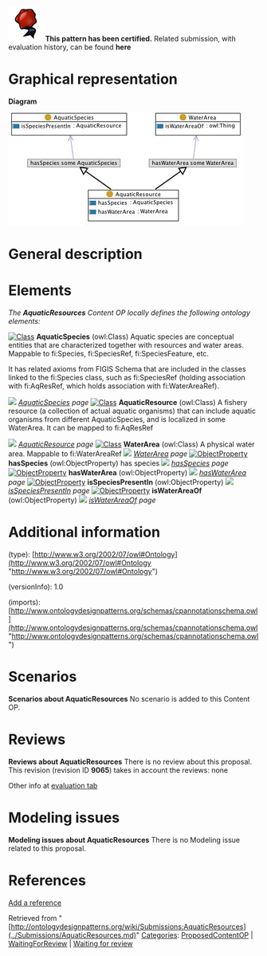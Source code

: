 [![](../images/thumb/b/b5/Certified.png/70px-Certified.png)](../Image/Certified.png.md "Certified.png") __This pattern has been certified.__
Related submission, with evaluation history, can be found __here__





#  Graphical representation


__Diagram__




[![Image:Aquaticresource.jpg](../images/c/c0/Aquaticresource.jpg)](../Image/Aquaticresource.jpg.md "Image:Aquaticresource.jpg")




#  General description


  




#  Elements


_The __AquaticResources__ Content OP locally defines the following ontology elements:_



[![Class](../../../images/thumb/2/27/Class.gif/20px-Class.gif)](../Image/Class.gif.md "Class") __AquaticSpecies__ (owl:Class) Aquatic species are conceptual entities that are characterized together with resources and water areas. 
Mappable to fi:Species, fi:SpeciesRef, fi:SpeciesFeature, etc.


It has related axioms from FIGIS Schema that are included in the classes linked to the fi:Species class, such as fi:SpeciesRef (holding association with fi:AqResRef, which holds association with fi:WaterAreaRef). 



 [![](../../../../../../../images/thumb/8/87/ArrowRight.gif/11px-ArrowRight.gif)](../Image/ArrowRight.gif.md "ArrowRight.gif") _[AquaticSpecies](../Submissions/AquaticResources/AquaticSpecies.md "Submissions:AquaticResources/AquaticSpecies") page_
[![Class](../../../images/thumb/2/27/Class.gif/20px-Class.gif)](../Image/Class.gif.md "Class") __AquaticResource__ (owl:Class) A fishery resource (a collection of actual aquatic organisms) that can include aquatic organisms from different AquaticSpecies, and is localized in some WaterArea.
It can be mapped to fi:AqResRef 



 [![](../../../../../../../images/thumb/8/87/ArrowRight.gif/11px-ArrowRight.gif)](../Image/ArrowRight.gif.md "ArrowRight.gif") _[AquaticResource](../Submissions/AquaticResources/AquaticResource.md "Submissions:AquaticResources/AquaticResource") page_
[![Class](../../../images/thumb/2/27/Class.gif/20px-Class.gif)](../Image/Class.gif.md "Class") __WaterArea__ (owl:Class) A physical water area. Mappable to fi:WaterAreaRef 
 [![](../../../../../../../images/thumb/8/87/ArrowRight.gif/11px-ArrowRight.gif)](../Image/ArrowRight.gif.md "ArrowRight.gif") _[WaterArea](../Submissions/AquaticResources/WaterArea.md "Submissions:AquaticResources/WaterArea") page_
[![ObjectProperty](../../../../images/thumb/c/c3/ObjectProperty.gif/20px-ObjectProperty.gif)](../Image/ObjectProperty.gif.md "ObjectProperty") __hasSpecies__ (owl:ObjectProperty) has species 
 [![](../../../../../../../images/thumb/8/87/ArrowRight.gif/11px-ArrowRight.gif)](../Image/ArrowRight.gif.md "ArrowRight.gif") _[hasSpecies](../Submissions/AquaticResources/hasSpecies.md "Submissions:AquaticResources/hasSpecies") page_
[![ObjectProperty](../../../../images/thumb/c/c3/ObjectProperty.gif/20px-ObjectProperty.gif)](../Image/ObjectProperty.gif.md "ObjectProperty") __hasWaterArea__ (owl:ObjectProperty) 
 [![](../../../../../../../images/thumb/8/87/ArrowRight.gif/11px-ArrowRight.gif)](../Image/ArrowRight.gif.md "ArrowRight.gif") _[hasWaterArea](../Submissions/AquaticResources/hasWaterArea.md "Submissions:AquaticResources/hasWaterArea") page_
[![ObjectProperty](../../../../images/thumb/c/c3/ObjectProperty.gif/20px-ObjectProperty.gif)](../Image/ObjectProperty.gif.md "ObjectProperty") __isSpeciesPresentIn__ (owl:ObjectProperty) 
 [![](../../../../../../../images/thumb/8/87/ArrowRight.gif/11px-ArrowRight.gif)](../Image/ArrowRight.gif.md "ArrowRight.gif") _[isSpeciesPresentIn](../Submissions/AquaticResources/isSpeciesPresentIn.md "Submissions:AquaticResources/isSpeciesPresentIn") page_
[![ObjectProperty](../../../../images/thumb/c/c3/ObjectProperty.gif/20px-ObjectProperty.gif)](../Image/ObjectProperty.gif.md "ObjectProperty") __isWaterAreaOf__ (owl:ObjectProperty) 
 [![](../../../../../../../images/thumb/8/87/ArrowRight.gif/11px-ArrowRight.gif)](../Image/ArrowRight.gif.md "ArrowRight.gif") _[isWaterAreaOf](../Submissions/AquaticResources/isWaterAreaOf.md "Submissions:AquaticResources/isWaterAreaOf") page_
#  Additional information


(type): [http://www.w3.org/2002/07/owl#Ontology](http://www.w3.org/2002/07/owl#Ontology "http://www.w3.org/2002/07/owl#Ontology")


(versionInfo): 1.0


(imports): [http://www.ontologydesignpatterns.org/schemas/cpannotationschema.owl](http://www.ontologydesignpatterns.org/schemas/cpannotationschema.owl "http://www.ontologydesignpatterns.org/schemas/cpannotationschema.owl")



#  Scenarios



__Scenarios about AquaticResources__
No scenario is added to this Content OP.




#  Reviews



__Reviews about AquaticResources__
There is no review about this proposal.
This revision (revision ID __9065__) takes in account the reviews: none


Other info at [evaluation tab](http://ontologydesignpatterns.org/wiki/index.php?title=Submissions:AquaticResources&action=evaluation "http://ontologydesignpatterns.org/wiki/index.php?title=Submissions:AquaticResources&action=evaluation")




  




#  Modeling issues



__Modeling issues about AquaticResources__
There is no Modeling issue related to this proposal.




  




#  References


[Add a reference](index.php@title=Odp%253AAdd_reference&subject=../Submissions/AquaticResources.md "http://ontologydesignpatterns.org/wiki/index.php?title=Odp:Add_reference&subject=Submissions%3AAquaticResources")


  






Retrieved from "[http://ontologydesignpatterns.org/wiki/Submissions:AquaticResources](../Submissions/AquaticResources.md)"
 [Categories](http://ontologydesignpatterns.org/wiki/Special:Categories "Special:Categories"): [ProposedContentOP](../Category/ProposedContentOP.md "Category:ProposedContentOP") | [WaitingForReview](http://ontologydesignpatterns.org/wiki/index.php?title=Category:WaitingForReview&action=edit&redlink=1 "Category:WaitingForReview (not yet written)") | [Waiting for review](../Category/Waiting_for_review.md "Category:Waiting for review")